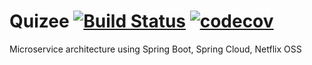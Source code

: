 # Quizee [![Build Status](https://travis-ci.org/LetItRock/quizee.svg?branch=master)](https://travis-ci.org/LetItRock/quizee) [![codecov](https://codecov.io/gh/LetItRock/quizee/branch/master/graph/badge.svg)](https://codecov.io/gh/LetItRock/quizee)
Microservice architecture using Spring Boot, Spring Cloud, Netflix OSS
